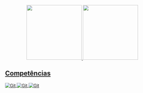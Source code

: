 <!--Eu sou o Douglas, um entusiasta da tecnologia e estudante de bacharelado em Sistemas de Informações. Atualmente, estou empresa Tron Informatica, onde tenho a oportunidade de aplicar meus conhecimentos e aprender com profissionais experientes.

A tecnologia sempre despertou minha curiosidade e, ao longo dos anos, desenvolvi uma verdadeira paixão por ela. Estou constantemente atualizado sobre as últimas tendências e avanços na área de TI, e estou ansioso para contribuir para soluções inovadoras -->

 
<div align="center">
  <a href="https://github.com/montovoni">
 <!--![Montovoni GitHub stats](https://github-readme-stats.vercel.app/api?username=Montovoni&show_icons=true&theme=dracula) -->
 <img height="180em" src="https://github-readme-stats.vercel.app/api?username=montovoni&show_icons=true&theme=transparent&include_all_commits=true&count_private=true"/>
 <img height="180em" src="https://github-readme-stats.vercel.app/api/top-langs/?username=montovoni&layout=compact&langs_count=7&theme=gotham"/>
</div>

<div>

## Competências
 
<!--[![Blog](https://img.shields.io/website?label=Montovoni.com.br&style=for-the-badge&url=https://montovoni.com.br/)](https://montovoni.com.br/)-->

<div style="display: inline_block">
 <img align="center" alt="Git" src="https://img.shields.io/badge/Delphi_RAD_Studio-B22222?style=for-the-badge&logo=delphi&logoColor=white"/>
 <img align="center" alt="Git" src="https://img.shields.io/badge/Python-3776AB?style=for-the-badge&logo=python&logoColor=white">
 <img align="center" alt="Git" src="https://img.shields.io/badge/GIT-E44C30?style=for-the-badge&logo=git&logoColor=white"/>
</div>

 <!-- 
## Redes Sociais
[![Instagram](https://img.shields.io/badge/Instagram-E4405F?style=for-the-badge&logo=instagram&logoColor=white)](https://www.instagram.com/douglas_montovoni/)
[![Linkedin](https://img.shields.io/badge/LinkedIn-0077B5?style=for-the-badge&logo=linkedin&logoColor=white)](https://www.linkedin.com/in/douglas-montovoni/)  
-->
  
</div>

